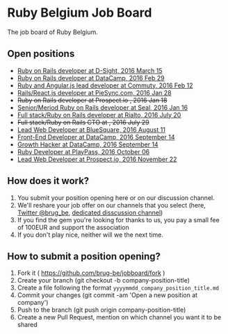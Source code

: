 # Ruby Belgium Job Board

The job board of Ruby Belgium.

## Open positions

* [Ruby on Rails developer at D-Sight, 2016 March 15](20160315_dsight_rails_developer.md)
* [Ruby on Rails developer at DataCamp, 2016 Feb 29](20160225_datacamp_fullstack_engineer.md)
* [Ruby and Angular.js lead developer at Commuty, 2016 Feb 12](20160212_commuty_rails_js_angular_lead_developer.md)
* [Rails/React.js developer at PieSync.com, 2016 Jan 28](20160128_piesync_rails_react_developer.md)
* ~~Ruby on Rails developer at Prospect.io <removed>, 2016 Jan 18~~
* [Senior/Meriod Ruby on Rails developer at Seal, 2016 Jan 16](20160116_seal_senior_medior_ruby_rails_developer.md)
* [Full stack/Ruby on Rails developer at Rialto, 2016 July 20](20160720_RIALTO_fullstackdev.md)
* ~~Full stack/Ruby on Rails CTO at <removed>, 2016 July 29~~
* [Lead Web Developer at BlueSquare, 2016 August 11](20160811_bluesquare_lead_dev_brussels.md)
* [Front-End Developer at DataCamp, 2016 September 14](20160914_datacamp_front_end_developer.md)
* [Growth Hacker at DataCamp, 2016 September 14](20160914_datacamp_growth_hacker.md)
* [Ruby Developer at PlayPass, 2016 October 06](20161006_playpass_ruby_developer.md)
* [Lead Web Developer at Prospect.io, 2016 November 22](20161122_prospectio_lead_web_developer.md)

## How does it work?

1. You submit your position opening here or on our discussion channel.
2. We'll reshare your job offer on our channels that you select (here, [Twitter @brug_be](https://twitter.com/brug_be),
  [dedicated disscussion channel](https://rubyburgers.slack.com/messages/jobs/details/))
3. If you find the gem you're looking for thanks to us, you pay a small fee of 100EUR and support the association
4. If you don't play nice, neither will we the next time.

## How to submit a position opening?

1. Fork it ( https://github.com/brug-be/jobboard/fork )
2. Create your branch (git checkout -b company-position-title)
3. Create a file following the format `yyyymmdd_company_position_title.md`
4. Commit your changes (git commit -am 'Open a new position at company')
5. Push to the branch (git push origin company-position-title)
6. Create a new Pull Request, mention on which channel you want it to be shared
